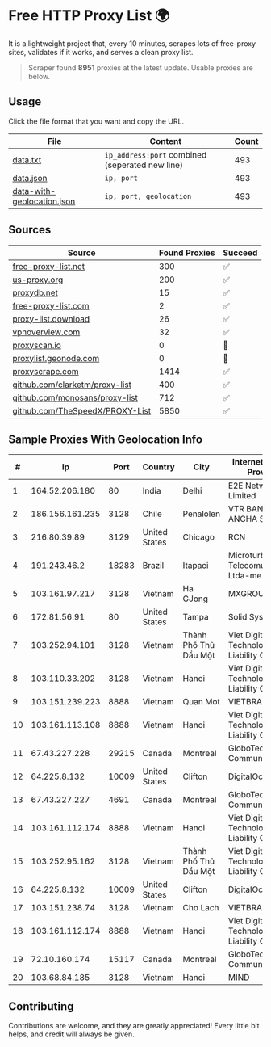 
# Free HTTP Proxy List 🌍

It is a lightweight project that, every 10 minutes, scrapes lots of free-proxy sites, validates if it works, and serves a clean proxy list.


> Scraper found **8951** proxies at the latest update. Usable proxies are below.

## Usage

Click the file format that you want and copy the URL.


|File|Content|Count|
|----|-------|-----|
|[data.txt](https://raw.githubusercontent.com/themiralay/Proxy-List-World/master/data.txt)|`ip_address:port` combined (seperated new line)|493|
|[data.json](https://raw.githubusercontent.com/themiralay/Proxy-List-World/master/data.json)|`ip, port`|493|
|[data-with-geolocation.json](https://raw.githubusercontent.com/themiralay/Proxy-List-World/master/data-with-geolocation.json)|`ip, port, geolocation`|493|

## Sources

|Source|Found Proxies|Succeed|
|------|-------------|-------|
|[free-proxy-list.net](https://free-proxy-list.net)|300|✅|
|[us-proxy.org](https://www.us-proxy.org)|200|✅|
|[proxydb.net](http://proxydb.net)|15|✅|
|[free-proxy-list.com](https://free-proxy-list.com/?page=&port=&type%5B%5D=http&type%5B%5D=https&up_time=0&search=Search)|2|✅|
|[proxy-list.download](https://www.proxy-list.download/HTTP)|26|✅|
|[vpnoverview.com](https://vpnoverview.com/privacy/anonymous-browsing/free-proxy-servers)|32|✅|
|[proxyscan.io](https://www.proxyscan.io)|0|🚫|
|[proxylist.geonode.com](https://proxylist.geonode.com/api/proxy-list?limit=300&page=1&sort_by=lastChecked&sort_type=desc&protocols=http,https)|0|🚫|
|[proxyscrape.com](https://api.proxyscrape.com/v2/?request=displayproxies&protocol=http&timeout=10000&country=all&ssl=all&anonymity=all)|1414|✅|
|[github.com/clarketm/proxy-list](https://raw.githubusercontent.com/clarketm/proxy-list/master/proxy-list-raw.txt)|400|✅|
|[github.com/monosans/proxy-list](https://raw.githubusercontent.com/monosans/proxy-list/main/proxies/http.txt)|712|✅|
|[github.com/TheSpeedX/PROXY-List](https://raw.githubusercontent.com/TheSpeedX/PROXY-List/master/http.txt)|5850|✅|


## Sample Proxies With Geolocation Info

|#|Ip|Port|Country|City|Internet Service Provider|
|-|--|----|-------|----|-------------------------|
|1|164.52.206.180|80|India|Delhi|E2E Networks Limited|
|2|186.156.161.235|3128|Chile|Penalolen|VTR BANDA ANCHA S.A.|
|3|216.80.39.89|3129|United States|Chicago|RCN|
|4|191.243.46.2|18283|Brazil|Itapaci|Microturbo Telecomunicacoes Ltda-me|
|5|103.161.97.217|3128|Vietnam|Ha GJong|MXGROUP|
|6|172.81.56.91|80|United States|Tampa|Solid Systems LLC|
|7|103.252.94.101|3128|Vietnam|Thành Phố Thủ Dầu Một|Viet Digital Technology Liability Company|
|8|103.110.33.202|3128|Vietnam|Hanoi|Viet Digital Technology Liability Company|
|9|103.151.239.223|8888|Vietnam|Quan Mot|VIETBRANDS|
|10|103.161.113.108|8888|Vietnam|Hanoi|Viet Digital Technology Liability Company|
|11|67.43.227.228|29215|Canada|Montreal|GloboTech Communications|
|12|64.225.8.132|10009|United States|Clifton|DigitalOcean, LLC|
|13|67.43.227.227|4691|Canada|Montreal|GloboTech Communications|
|14|103.161.112.174|8888|Vietnam|Hanoi|Viet Digital Technology Liability Company|
|15|103.252.95.162|3128|Vietnam|Thành Phố Thủ Dầu Một|Viet Digital Technology Liability Company|
|16|64.225.8.132|10009|United States|Clifton|DigitalOcean, LLC|
|17|103.151.238.74|3128|Vietnam|Cho Lach|VIETBRANDS|
|18|103.161.112.174|8888|Vietnam|Hanoi|Viet Digital Technology Liability Company|
|19|72.10.160.174|15117|Canada|Montreal|GloboTech Communications|
|20|103.68.84.185|3128|Vietnam|Hanoi|MIND|



## Contributing

Contributions are welcome, and they are greatly appreciated! Every
little bit helps, and credit will always be given.


